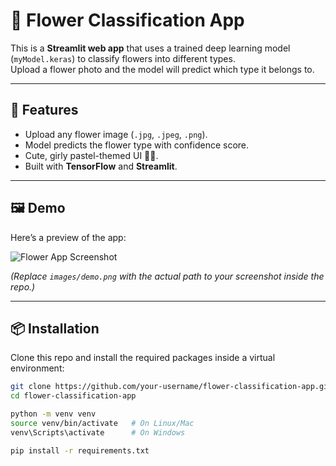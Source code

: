 # 🌸 Flower Classification App

This is a **Streamlit web app** that uses a trained deep learning model (`myModel.keras`) to classify flowers into different types.  
Upload a flower photo and the model will predict which type it belongs to.  

---

## 🚀 Features
- Upload any flower image (`.jpg`, `.jpeg`, `.png`).
- Model predicts the flower type with confidence score.
- Cute, girly pastel-themed UI 🌷✨.
- Built with **TensorFlow** and **Streamlit**.

---

## 🖼️ Demo
Here’s a preview of the app:

![Flower App Screenshot](images/app.png)

*(Replace `images/demo.png` with the actual path to your screenshot inside the repo.)*

---

## 📦 Installation

Clone this repo and install the required packages inside a virtual environment:

```bash
git clone https://github.com/your-username/flower-classification-app.git
cd flower-classification-app

python -m venv venv
source venv/bin/activate   # On Linux/Mac
venv\Scripts\activate      # On Windows

pip install -r requirements.txt

